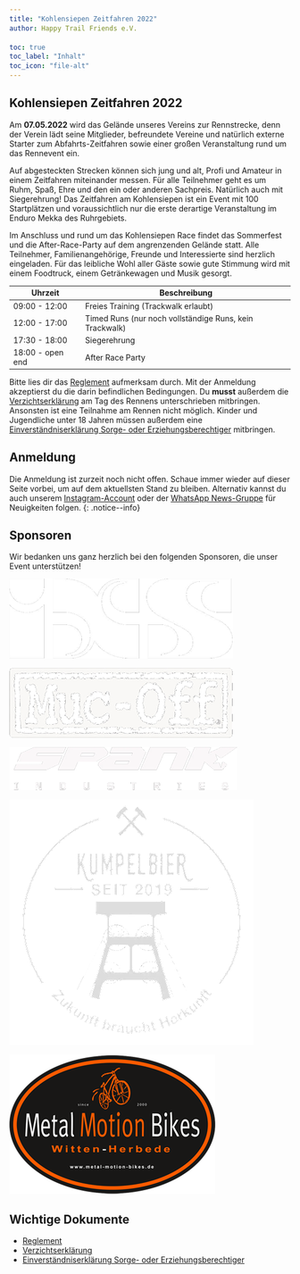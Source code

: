 ```yaml
---
title: "Kohlensiepen Zeitfahren 2022"
author: Happy Trail Friends e.V.

toc: true
toc_label: "Inhalt"
toc_icon: "file-alt"
---
```


## Kohlensiepen Zeitfahren 2022

Am **07.05.2022** wird das Gelände unseres Vereins zur Rennstrecke, denn der Verein lädt seine Mitglieder, befreundete Vereine und natürlich externe Starter zum Abfahrts-Zeitfahren sowie einer großen Veranstaltung rund um das Rennevent ein.

Auf abgesteckten Strecken können sich jung und alt, Profi und Amateur in einem Zeitfahren miteinander messen. Für alle Teilnehmer geht es um Ruhm, Spaß, Ehre und den ein oder anderen Sachpreis. Natürlich auch mit Siegerehrung! Das Zeitfahren am Kohlensiepen ist ein Event mit 100 Startplätzen und voraussichtlich nur die erste derartige Veranstaltung im Enduro Mekka des Ruhrgebiets.

Im Anschluss und rund um das Kohlensiepen Race findet das Sommerfest und die After-Race-Party auf dem angrenzenden Gelände statt. Alle Teilnehmer, Familienangehörige, Freunde und Interessierte sind herzlich eingeladen. Für das leibliche Wohl aller Gäste sowie gute Stimmung wird mit einem Foodtruck, einem Getränkewagen und Musik gesorgt.

| Uhrzeit | Beschreibung |
| --- | --- |
| 09:00 - 12:00 | Freies Training (Trackwalk erlaubt) |
| 12:00 - 17:00 | Timed Runs (nur noch vollständige Runs, kein Trackwalk) |
| 17:30 - 18:00 | Siegerehrung |
| 18:00 - open end | After Race Party |

Bitte lies dir das [Reglement](/assets/documents/zeitfahren/Reglement.pdf) aufmerksam durch. Mit der Anmeldung akzeptierst du die darin befindlichen Bedingungen. Du **musst** außerdem die [Verzichtserklärung](/assets/documents/zeitfahren/Verzichtserklärung.pdf) am Tag des Rennens unterschrieben mitbringen. Ansonsten ist eine Teilnahme am Rennen nicht möglich. Kinder und Jugendliche unter 18 Jahren müssen außerdem eine [Einverständniserklärung Sorge- oder Erziehungsberechtiger](/assets/documents/zeitfahren/Einverständniserklärung%20Sorge-%20oder%20Erziehungsberechtigter.pdf) mitbringen.

## Anmeldung

Die Anmeldung ist zurzeit noch nicht offen. Schaue immer wieder auf dieser Seite vorbei, um auf dem aktuellsten Stand zu bleiben. Alternativ kannst du auch unserem [Instagram-Account](https://www.instagram.com/happy_trail_friends/) oder der [WhatsApp News-Gruppe](https://chat.whatsapp.com/KNxeW86HrfY62sWjAIaR1S) für Neuigkeiten folgen.
{: .notice--info}

## Sponsoren
Wir bedanken uns ganz herzlich bei den folgenden Sponsoren, die unser Event unterstützen!

![](/assets/images/zeitfahren/ixs-logo.png)

![](/assets/images/zeitfahren/muc-off-logo.png)

![](/assets/images/zeitfahren/spank-logo.png)

![](/assets/images/zeitfahren/kumpelbier-logo.png)

![](/assets/images/zeitfahren/mmb-logo.png)

## Wichtige Dokumente
* [Reglement](/assets/documents/zeitfahren/Reglement.pdf)
* [Verzichtserklärung](/assets/documents/zeitfahren/Verzichtserklärung.pdf)
* [Einverständniserklärung Sorge- oder Erziehungsberechtiger](/assets/documents/zeitfahren/Einverständniserklärung%20Sorge-%20oder%20Erziehungsberechtigter.pdf)